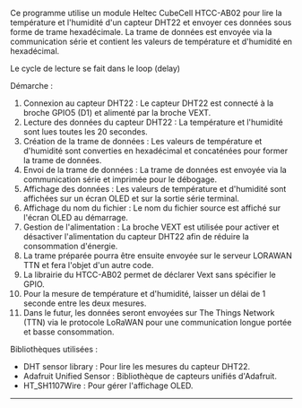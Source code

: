 Ce programme utilise un module Heltec CubeCell HTCC-AB02 pour lire la température et l'humidité d'un capteur DHT22 et envoyer ces données sous forme de trame hexadécimale.
La trame de données est envoyée via la communication série et contient les valeurs de température et d'humidité en hexadécimal.


Le cycle de lecture se fait dans le loop (delay)



Démarche :
1. Connexion au capteur DHT22 : Le capteur DHT22 est connecté à la broche GPIO5 (D1) et alimenté par la broche VEXT.
2. Lecture des données du capteur DHT22 : La température et l'humidité sont lues toutes les 20 secondes.
3. Création de la trame de données : Les valeurs de température et d'humidité sont converties en hexadécimal et concaténées pour former la trame de données.
4. Envoi de la trame de données : La trame de données est envoyée via la communication série et imprimée pour le débogage.
5. Affichage des données : Les valeurs de température et d'humidité sont affichées sur un écran OLED et sur la sortie série terminal.
6. Affichage du nom du fichier : Le nom du fichier source est affiché sur l'écran OLED au démarrage.
7. Gestion de l'alimentation : La broche VEXT est utilisée pour activer et désactiver l'alimentation du capteur DHT22 afin de réduire la consommation d'énergie.
8. La trame préparée pourra être ensuite envoyée sur le serveur LORAWAN TTN et fera l'objet d'un autre code.
9. La librairie du HTCC-AB02 permet de déclarer Vext sans spécifier le GPIO.
10. Pour la mesure de température et d'humidité, laisser un délai de 1 seconde entre les deux mesures.
11. Dans le futur, les données seront envoyées sur The Things Network (TTN) via le protocole LoRaWAN pour une communication longue portée et basse consommation.

Bibliothèques utilisées :
- DHT sensor library : Pour lire les mesures du capteur DHT22.
- Adafruit Unified Sensor : Bibliothèque de capteurs unifiés d'Adafruit.
- HT_SH1107Wire : Pour gérer l'affichage OLED.

*****************************

